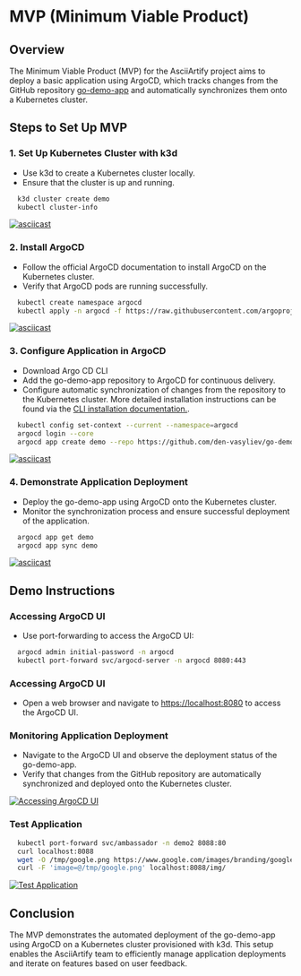 # MVP (Minimum Viable Product)

## Overview
The Minimum Viable Product (MVP) for the AsciiArtify project aims to deploy a basic application using ArgoCD, which tracks changes from the GitHub repository [go-demo-app](https://github.com/den-vasyliev/go-demo-app) and automatically synchronizes them onto a Kubernetes cluster.

## Steps to Set Up MVP

### 1. Set Up Kubernetes Cluster with k3d
- Use k3d to create a Kubernetes cluster locally.
- Ensure that the cluster is up and running.
```bash
  k3d cluster create demo
  kubectl cluster-info
```
[![asciicast](https://asciinema.org/a/A0b9pKwb9g76RyGYQ9kktHGbf.svg)](https://asciinema.org/a/A0b9pKwb9g76RyGYQ9kktHGbf)

### 2. Install ArgoCD
- Follow the official ArgoCD documentation to install ArgoCD on the Kubernetes cluster.
- Verify that ArgoCD pods are running successfully.
```bash
  kubectl create namespace argocd
  kubectl apply -n argocd -f https://raw.githubusercontent.com/argoproj/argo-cd/stable/manifests/install.yaml
```
[![asciicast](https://asciinema.org/a/np0sHVCgdJT5drNVHrbtpxy9w.svg)](https://asciinema.org/a/np0sHVCgdJT5drNVHrbtpxy9w)

### 3. Configure Application in ArgoCD
- Download Argo CD CLI
- Add the go-demo-app repository to ArgoCD for continuous delivery.
- Configure automatic synchronization of changes from the repository to the Kubernetes cluster.
More detailed installation instructions can be found via the [CLI installation documentation.](https://argo-cd.readthedocs.io/en/stable/cli_installation/ "CLI installation documentation.").
```bash
  kubectl config set-context --current --namespace=argocd
  argocd login --core
  argocd app create demo --repo https://github.com/den-vasyliev/go-demo-app.git --path helm  --dest-server https://kubernetes.default.svc --dest-namespace demo
```
[![asciicast](https://asciinema.org/a/3tbpjUdcQSUqFas3jS0ljjZPT.svg)](https://asciinema.org/a/3tbpjUdcQSUqFas3jS0ljjZPT)

### 4. Demonstrate Application Deployment
- Deploy the go-demo-app using ArgoCD onto the Kubernetes cluster.
- Monitor the synchronization process and ensure successful deployment of the application.
```bash
  argocd app get demo
  argocd app sync demo
```
[![asciicast](https://asciinema.org/a/5my7cvBh5goJHyhbdZTqMD24x.svg)](https://asciinema.org/a/5my7cvBh5goJHyhbdZTqMD24x)

## Demo Instructions

### Accessing ArgoCD UI
- Use port-forwarding to access the ArgoCD UI:
```bash
  argocd admin initial-password -n argocd
  kubectl port-forward svc/argocd-server -n argocd 8080:443
```
### Accessing ArgoCD UI
- Open a web browser and navigate to [https://localhost:8080](https://localhost:8080) to access the ArgoCD UI.

### Monitoring Application Deployment
- Navigate to the ArgoCD UI and observe the deployment status of the go-demo-app.
- Verify that changes from the GitHub repository are automatically synchronized and deployed onto the Kubernetes cluster.

[![Accessing ArgoCD UI](https://img.youtube.com/vi/qLXZUJJAivY/default.jpg "Accessing ArgoCD UI")](http:/https://youtu.be/qLXZUJJAivY/ "Accessing ArgoCD UI")

### Test Application
```bash
  kubectl port-forward svc/ambassador -n demo2 8088:80
  curl localhost:8088
  wget -O /tmp/google.png https://www.google.com/images/branding/googlelogo/1x/googlelogo_light_color_272x92dp.png
  curl -F 'image=@/tmp/google.png' localhost:8088/img/
```
[![Test Application](https://img.youtube.com/vi/uHruOaoXOIc/default.jpg "Test Application")](https://youtu.be/uHruOaoXOIc/ "Test Application")

## Conclusion
The MVP demonstrates the automated deployment of the go-demo-app using ArgoCD on a Kubernetes cluster provisioned with k3d. This setup enables the AsciiArtify team to efficiently manage application deployments and iterate on features based on user feedback.

